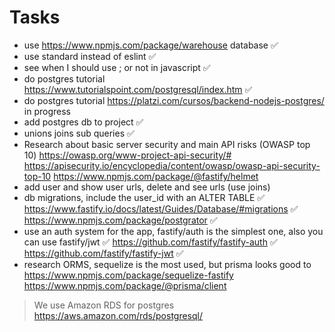 # Tasks

- use <https://www.npmjs.com/package/warehouse> database ✅
- use standard instead of eslint ✅
- see when I should use ; or not in javascript ✅
- do postgres tutorial <https://www.tutorialspoint.com/postgresql/index.htm> ✅
- do postgres tutorial <https://platzi.com/cursos/backend-nodejs-postgres/> in progress
- add postgres db to project ✅
- unions joins sub queries ✅
- Research about basic server security and main API risks (OWASP top 10)
  <https://owasp.org/www-project-api-security/#>
  <https://apisecurity.io/encyclopedia/content/owasp/owasp-api-security-top-10>
  <https://www.npmjs.com/package/@fastify/helmet>
- add user and show user urls, delete and see urls (use joins)
- db migrations, include the user_id with an ALTER TABLE ✅
  <https://www.fastify.io/docs/latest/Guides/Database/#migrations> ✅
  <https://www.npmjs.com/package/postgrator> ✅
- use an auth system for the app, fastify/auth is the simplest one, also you can use fastify/jwt ✅
  <https://github.com/fastify/fastify-auth> ✅
  <https://github.com/fastify/fastify-jwt> ✅
- research ORMS, sequelize is the most used, but prisma looks good to
  <https://www.npmjs.com/package/sequelize-fastify>
  <https://www.npmjs.com/package/@prisma/client>

> We use Amazon RDS for postgres <https://aws.amazon.com/rds/postgresql/>
